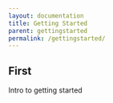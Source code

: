 ```yaml
---
layout: documentation
title: Getting Started
parent: gettingstarted
permalink: /gettingstarted/
---
```

## First
Intro to getting started
